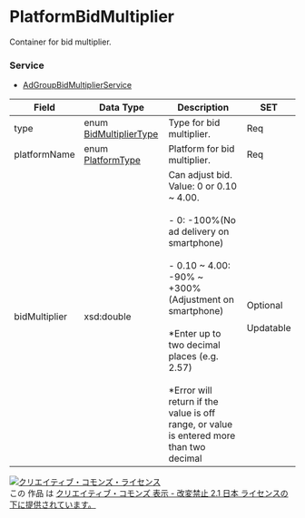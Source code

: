 # PlatformBidMultiplier
Container for bid multiplier.
### Service
+ [AdGroupBidMultiplierService](../services/AdGroupBidMultiplierService.md)

| Field | Data Type | Description | SET | 
|---|---|---|---|
| type| enum <a href="./BidMultiplierType.md">BidMultiplierType</a>| Type for bid multiplier.| Req |
| platformName| enum <a href="./PlatformType.md">PlatformType</a>| Platform for bid multiplier.| Req |
| bidMultiplier| xsd:double| Can adjust bid. Value: 0 or 0.10 ~ 4.00.<br><br>- 0: -100%(No ad delivery on smartphone)<br><br>- 0.10 ~ 4.00: -90% ~ +300% (Adjustment on smartphone)<br><br>*Enter up to two decimal places (e.g. 2.57)<br><br>*Error will return if the value is off range, or value is entered more than two decimal| Optional<br><br>Updatable |
<a rel="license" href="http://creativecommons.org/licenses/by-nd/2.1/jp/"><img alt="クリエイティブ・コモンズ・ライセンス" style="border-width:0" src="https://i.creativecommons.org/l/by-nd/2.1/jp/88x31.png" /></a><br />この 作品 は <a rel="license" href="http://creativecommons.org/licenses/by-nd/2.1/jp/">クリエイティブ・コモンズ 表示 - 改変禁止 2.1 日本 ライセンスの下に提供されています。</a>
